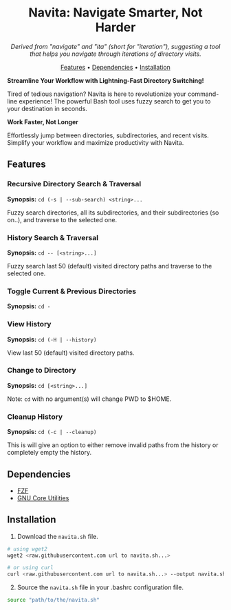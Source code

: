 <div align="center">

# Navita: Navigate Smarter, Not Harder

_Derived from "navigate" and "ita" (short for "iteration"), suggesting a tool that helps you navigate through iterations of directory visits._

[Features](#features) •
[Dependencies](#dependencies) •
[Installation](#installation)

</div>

**Streamline Your Workflow with Lightning-Fast Directory Switching!**

Tired of tedious navigation? Navita is here to revolutionize your command-line experience! The powerful Bash tool uses fuzzy search to get you to your destination in seconds.

**Work Faster, Not Longer**

Effortlessly jump between directories, subdirectories, and recent visits. Simplify your workflow and maximize productivity with Navita.

## Features
### Recursive Directory Search & Traversal

**Synopsis:** `cd (-s | --sub-search) <string>...`

Fuzzy search directories, all its subdirectories, and their subdirectories (so on..), and traverse to the selected one.

### History Search & Traversal

**Synopsis:** `cd -- [<string>...]`

Fuzzy search last 50 (default) visited directory paths and traverse to the selected one.
 
### Toggle Current & Previous Directories

 **Synopsis:** `cd -`

### View History

**Synopsis:** `cd (-H | --history)`

View last 50 (default) visited directory paths.

### Change to Directory

**Synopsis:** `cd [<string>...]`

Note: `cd` with no argument(s) will change PWD to $HOME.

### Cleanup History

**Synopsis:** `cd (-c | --cleanup)`

This is will give an option to either remove invalid paths from the history or completely empty the history.

## Dependencies

- [FZF](https://junegunn.github.io/fzf/)
- [GNU Core Utilities](https://www.gnu.org/software/coreutils/)

## Installation

1. Download the `navita.sh` file.

```bash
# using wget2
wget2 <raw.githubusercontent.com url to navita.sh...>

# or using curl
curl <raw.githubusercontent.com url to navita.sh...> --output navita.sh
```

2. Source the `navita.sh` file in your .bashrc configuration file.

```bash
source "path/to/the/navita.sh"
```

